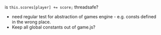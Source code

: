 is `this.scores[player] += score;` threadsafe?

* need regular test for abstraction of games engine - e.g. consts defined in the wrong place.
 * Keep all global constants out of game.js?